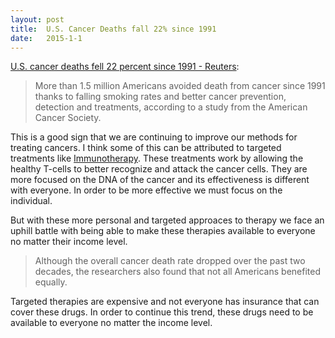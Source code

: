 ```yaml
---
layout: post
title:  U.S. Cancer Deaths fall 22% since 1991
date:   2015-1-1
---
```



[U.S. cancer deaths fell 22 percent since 1991 - Reuters](http://www.reuters.com/article/2014/12/31/us-cancer-casualties-idUSKBN0K918220141231):

> More than 1.5 million Americans avoided death from cancer since 1991 thanks to falling smoking rates and better cancer prevention, detection and treatments, according to a study from the American Cancer Society.

This is a good sign that we are continuing to improve our methods for treating cancers. I think some of this can be attributed to targeted treatments like [Immunotherapy](http://www.wsj.com/articles/cancers-super-survivors-how-immunotherapy-is-transforming-oncology-1417714379). These treatments work by allowing the healthy T-cells to better recognize and attack the cancer cells. They are more focused on the DNA of the cancer and its effectiveness is different with everyone. In order to be more effective we must focus on the individual. 

But with these more personal and targeted approaces to therapy we face an uphill battle with being able to make these therapies available to everyone no matter their income level.

> Although the overall cancer death rate dropped over the past two decades, the researchers also found that not all Americans benefited equally. 

Targeted therapies are expensive and not everyone has insurance that can cover these drugs. In order to continue this trend, these drugs need to be available to everyone no matter the income level.
